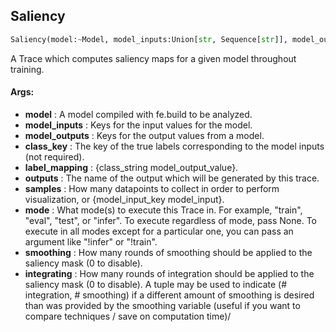 ## Saliency
```python
Saliency(model:~Model, model_inputs:Union[str, Sequence[str]], model_outputs:Union[str, Sequence[str]], class_key:Union[str, NoneType]=None, label_mapping:Union[Dict[str, Any], NoneType]=None, outputs:Union[str, List[str]]='saliency', samples:Union[NoneType, int, Dict[str, Any]]=None, mode:Union[str, Set[str]]=('eval', 'test'), smoothing:int=25, integrating:Union[int, Tuple[int, int]]=(25, 7)) -> None
```
A Trace which computes saliency maps for a given model throughout training.

#### Args:

* **model** :  A model compiled with fe.build to be analyzed.
* **model_inputs** :  Keys for the input values for the model.
* **model_outputs** :  Keys for the output values from a model.
* **class_key** :  The key of the true labels corresponding to the model inputs (not required).
* **label_mapping** :  {class_string model_output_value}.
* **outputs** :  The name of the output which will be generated by this trace.
* **samples** :  How many datapoints to collect in order to perform visualization, or {model_input_key model_input}.
* **mode** :  What mode(s) to execute this Trace in. For example, "train", "eval", "test", or "infer". To execute            regardless of mode, pass None. To execute in all modes except for a particular one, you can pass an argument            like "!infer" or "!train".
* **smoothing** :  How many rounds of smoothing should be applied to the saliency mask (0 to disable).
* **integrating** :  How many rounds of integration should be applied to the saliency mask (0 to disable). A tuple may            be used to indicate (# integration, # smoothing) if a different amount of smoothing is desired than was            provided by the smoothing variable (useful if you want to compare techniques / save on computation time)/    
